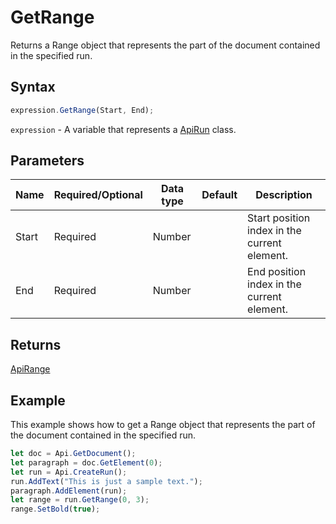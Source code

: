# GetRange

Returns a Range object that represents the part of the document contained in the specified run.

## Syntax

```javascript
expression.GetRange(Start, End);
```

`expression` - A variable that represents a [ApiRun](../ApiRun.md) class.

## Parameters

| **Name** | **Required/Optional** | **Data type** | **Default** | **Description** |
| ------------- | ------------- | ------------- | ------------- | ------------- |
| Start | Required | Number |  | Start position index in the current element. |
| End | Required | Number |  | End position index in the current element. |

## Returns

[ApiRange](../../ApiRange/ApiRange.md)

## Example

This example shows how to get a Range object that represents the part of the document contained in the specified run.

```javascript
let doc = Api.GetDocument();
let paragraph = doc.GetElement(0);
let run = Api.CreateRun();
run.AddText("This is just a sample text.");
paragraph.AddElement(run);
let range = run.GetRange(0, 3);
range.SetBold(true);
```
